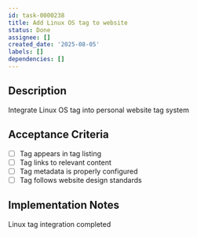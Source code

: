 ```yaml
---
id: task-0000238
title: Add Linux OS tag to website
status: Done
assignee: []
created_date: '2025-08-05'
labels: []
dependencies: []
---
```


## Description

Integrate Linux OS tag into personal website tag system

## Acceptance Criteria

- [ ] Tag appears in tag listing
- [ ] Tag links to relevant content
- [ ] Tag metadata is properly configured
- [ ] Tag follows website design standards

## Implementation Notes

Linux tag integration completed
